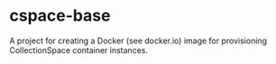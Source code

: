 cspace-base
===========

A project for creating a Docker (see docker.io) image for provisioning CollectionSpace container instances.
